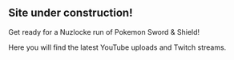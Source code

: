 ## Site under construction!

Get ready for a Nuzlocke run of Pokemon Sword & Shield!

Here you will find the latest YouTube uploads and Twitch streams.

